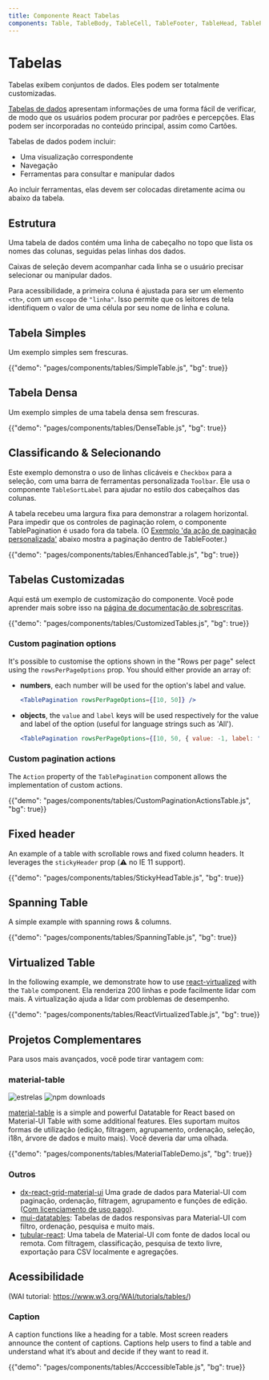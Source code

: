 ```yaml
---
title: Componente React Tabelas
components: Table, TableBody, TableCell, TableFooter, TableHead, TablePagination, TableRow, TableSortLabel
---
```


# Tabelas

<p class="description">Tabelas exibem conjuntos de dados. Eles podem ser totalmente customizadas.</p>

[Tabelas de dados](https://material.io/design/components/data-tables.html) apresentam informações de uma forma fácil de verificar, de modo que os usuários podem procurar por padrões e percepções. Elas podem ser incorporadas no conteúdo principal, assim como Cartões.

Tabelas de dados podem incluir:

- Uma visualização correspondente
- Navegação
- Ferramentas para consultar e manipular dados

Ao incluir ferramentas, elas devem ser colocadas diretamente acima ou abaixo da tabela.

## Estrutura

Uma tabela de dados contém uma linha de cabeçalho no topo que lista os nomes das colunas, seguidas pelas linhas dos dados.

Caixas de seleção devem acompanhar cada linha se o usuário precisar selecionar ou manipular dados.

Para acessibilidade, a primeira coluna é ajustada para ser um elemento `<th>`, com um `escopo` de `"linha"`. Isso permite que os leitores de tela identifiquem o valor de uma célula por seu nome de linha e coluna.

## Tabela Simples

Um exemplo simples sem frescuras.

{{"demo": "pages/components/tables/SimpleTable.js", "bg": true}}

## Tabela Densa

Um exemplo simples de uma tabela densa sem frescuras.

{{"demo": "pages/components/tables/DenseTable.js", "bg": true}}

## Classificando & Selecionando

Este exemplo demonstra o uso de linhas clicáveis e `Checkbox` para a seleção, com uma barra de ferramentas personalizada `Toolbar`. Ele usa o componente `TableSortLabel` para ajudar no estilo dos cabeçalhos das colunas.

A tabela recebeu uma largura fixa para demonstrar a rolagem horizontal. Para impedir que os controles de paginação rolem, o componente TablePagination é usado fora da tabela. (O [Exemplo 'da ação de paginação personalizada'](#custom-table-pagination-action) abaixo mostra a paginação dentro de TableFooter.)

{{"demo": "pages/components/tables/EnhancedTable.js", "bg": true}}

## Tabelas Customizadas

Aqui está um exemplo de customização do componente. Você pode aprender mais sobre isso na [página de documentação de sobrescritas](/customization/components/).

{{"demo": "pages/components/tables/CustomizedTables.js", "bg": true}}

### Custom pagination options

It's possible to customise the options shown in the "Rows per page" select using the `rowsPerPageOptions` prop. You should either provide an array of:

- **numbers**, each number will be used for the option's label and value.
    
    ```jsx
    <TablePagination rowsPerPageOptions={[10, 50]} />
    ```

- **objects**, the `value` and `label` keys will be used respectively for the value and label of the option (useful for language strings such as 'All').
    
    ```jsx
    <TablePagination rowsPerPageOptions={[10, 50, { value: -1, label: 'All' }]} />
    ```

### Custom pagination actions

The `Action` property of the `TablePagination` component allows the implementation of custom actions.

{{"demo": "pages/components/tables/CustomPaginationActionsTable.js", "bg": true}}

## Fixed header

An example of a table with scrollable rows and fixed column headers. It leverages the `stickyHeader` prop (⚠️ no IE 11 support).

{{"demo": "pages/components/tables/StickyHeadTable.js", "bg": true}}

## Spanning Table

A simple example with spanning rows & columns.

{{"demo": "pages/components/tables/SpanningTable.js", "bg": true}}

## Virtualized Table

In the following example, we demonstrate how to use [react-virtualized](https://github.com/bvaughn/react-virtualized) with the `Table` component. Ela renderiza 200 linhas e pode facilmente lidar com mais. A virtualização ajuda a lidar com problemas de desempenho.

{{"demo": "pages/components/tables/ReactVirtualizedTable.js", "bg": true}}

## Projetos Complementares

Para usos mais avançados, você pode tirar vantagem com:

### material-table

![estrelas](https://img.shields.io/github/stars/mbrn/material-table.svg?style=social&label=Stars) ![npm downloads](https://img.shields.io/npm/dm/material-table.svg)

[material-table](https://github.com/mbrn/material-table) is a simple and powerful Datatable for React based on Material-UI Table with some additional features. Eles suportam muitos formas de utilização (edição, filtragem, agrupamento, ordenação, seleção, i18n, árvore de dados e muito mais). Você deveria dar uma olhada.

{{"demo": "pages/components/tables/MaterialTableDemo.js", "bg": true}}

### Outros

- [dx-react-grid-material-ui](https://devexpress.github.io/devextreme-reactive/react/grid/) Uma grade de dados para Material-UI com paginação, ordenação, filtragem, agrupamento e funções de edição.([Com licenciamento de uso pago](https://js.devexpress.com/licensing/)).
- [mui-datatables](https://github.com/gregnb/mui-datatables): Tabelas de dados responsivas para Material-UI com filtro, ordenação, pesquisa e muito mais.
- [tubular-react](https://github.com/unosquare/tubular-react): Uma tabela de Material-UI com fonte de dados local ou remota. Com filtragem, classificação, pesquisa de texto livre, exportação para CSV localmente e agregações.

## Acessibilidade

(WAI tutorial: https://www.w3.org/WAI/tutorials/tables/)

### Caption

A caption functions like a heading for a table. Most screen readers announce the content of captions. Captions help users to find a table and understand what it’s about and decide if they want to read it.

{{"demo": "pages/components/tables/AcccessibleTable.js", "bg": true}}